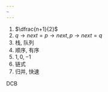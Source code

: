 ```yaml
---
~
---
```



1. $\dfrac{n+1}{2}$
2. $q\to next=p\to next,p\to next=q$
3. 栈, 队列
4. 顺序, 有序
5. $1,0,-1$
6. 链式
7. 归并, 快速

DCB